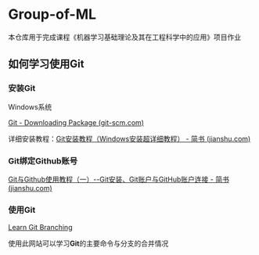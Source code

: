 # Group-of-ML

本仓库用于完成课程《机器学习基础理论及其在工程科学中的应用》项目作业





## 如何学习使用Git

### 安装Git

Windows系统

[Git - Downloading Package (git-scm.com)](https://git-scm.com/download/win)

详细安装教程：[Git安装教程（Windows安装超详细教程） - 简书 (jianshu.com)](https://www.jianshu.com/p/414ccd423efc)



### Git绑定Github账号

[Git与Github使用教程（一）--Git安装、Git账户与GitHub账户连接 - 简书 (jianshu.com)](https://www.jianshu.com/p/faf744f719e6)



### 使用Git

[Learn Git Branching](https://learngitbranching.js.org/?locale=zh_CN)

使用此网站可以学习**Git**的主要命令与分支的合并情况

